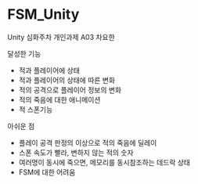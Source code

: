# FSM_Unity
Unity 심화주차 개인과제 A03 차요한

달성한 기능
- 적과 플레이어에 상태
- 적과 플레이어의 상태에 따른 변화
- 적의 공격으로 플레이어 정보의 변화
- 적의 죽음에 대한 애니메이션
- 적 스폰기능

아쉬운 점
- 플레이 공격 판정의 이상으로 적의 죽음에 딜레이
- 스폰 속도가 빨라, 변하지 않는 적의 숫자
- 여러명이 동시에 죽으면, 메모리를 동시참조하는 데드락 상태
- FSM에 대한 어려움
